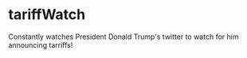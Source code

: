 # tariffWatch
Constantly watches President Donald Trump's twitter to watch for him announcing tarriffs!
